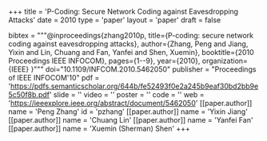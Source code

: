 +++
title = 'P-Coding: Secure Network Coding against Eavesdropping Attacks'
date = 2010
type = 'paper'
layout = 'paper'
draft = false

bibtex = """@inproceedings{zhang2010p,
  title={P-coding: secure network coding against eavesdropping attacks},
  author={Zhang, Peng and Jiang, Yixin and Lin, Chuang and Fan, Yanfei and Shen, Xuemin},
  booktitle={2010 Proceedings IEEE INFOCOM},
  pages={1--9},
  year={2010},
  organization={IEEE}
}"""
doi="10.1109/INFCOM.2010.5462050"
publisher = "Proceedings of IEEE INFOCOM'10"
pdf = 'https://pdfs.semanticscholar.org/644b/fe52493f0e2a245b9eaf30bd2bb9e5c50f8b.pdf'
slide = ''
video = ''
poster = ''
code = ''
web = 'https://ieeexplore.ieee.org/abstract/document/5462050'
[[paper.author]]
    name = 'Peng Zhang'
    id = 'pzhang'
[[paper.author]]
    name = 'Yixin Jiang'
[[paper.author]]
    name = 'Chuang Lin'
[[paper.author]]
    name = 'Yanfei Fan'
[[paper.author]]
    name = 'Xuemin (Sherman) Shen'
+++
